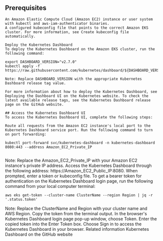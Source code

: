 
## Prerequisites
```
An Amazon Elastic Compute Cloud (Amazon EC2) instance or user system with kubectl and aws-iam-authenticator binaries.
A configured kubeconfig file that points to the correct Amazon EKS cluster. For more information, see Create kubeconfig file automatically.

Deploy the Kubernetes Dashboard
To deploy the Kubernetes Dashboard on the Amazon EKS cluster, run the following command:
```
```
export DASHBOARD_VERSION="v2.7.0"
kubectl apply -f https://raw.githubusercontent.com/kubernetes/dashboard/${DASHBOARD_VERSION}/aio/deploy/recommended.yaml
```
```
Note: Replace DASHBOARD_VERSION with the appropriate Kubernetes Dashboard release tag value.

For more information about how to deploy the Kubernetes Dashboard, see Deploying the Dashboard UI on the Kubernetes website. To check the latest available release tags, see the Kubernetes Dashboard release page on the GitHub website.
```
```
## Access the Kubernetes Dashboard UI
To access the Kubernetes Dashboard UI, complete the following steps:

Route all requests from the Amazon EC2 instance's local port to the Kubernetes Dashboard service port. Run the following command to turn on port forwarding:
```
```
kubectl port-forward svc/kubernetes-dashboard -n kubernetes-dashboard 8080:443 --address Amazon_EC2_Private_IP
```
```
```
Note: Replace the Amazon_EC2_Private_IP with your Amazon EC2 instance's private IP address.
Access the Kubernetes Dashboard through the following address: https://Amazon_EC2_Public_IP:8080.
When prompted, enter a token or kubeconfig file.
To get a bearer token for authentication on the Kubernetes Dashboard login page, run the following command from your local computer terminal:
```
aws eks get-token --cluster-name ClusterName --region Region | jq -r '.status.token'
```
Note: Replace the ClusterName and Region with your cluster name and AWS Region.
Copy the token from the terminal output.
In the browser's Kubernetes Dashboard login page pop-up window, choose Token. Enter the copied token into the Enter Token box.
Choose Sign in to access the Kubernetes Dashboard in your browser.
Related information
Kubernetes Dashboard on the GitHub website
